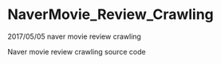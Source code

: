 # NaverMovie_Review_Crawling

2017/05/05 naver movie review crawling

Naver movie review crawling source code
